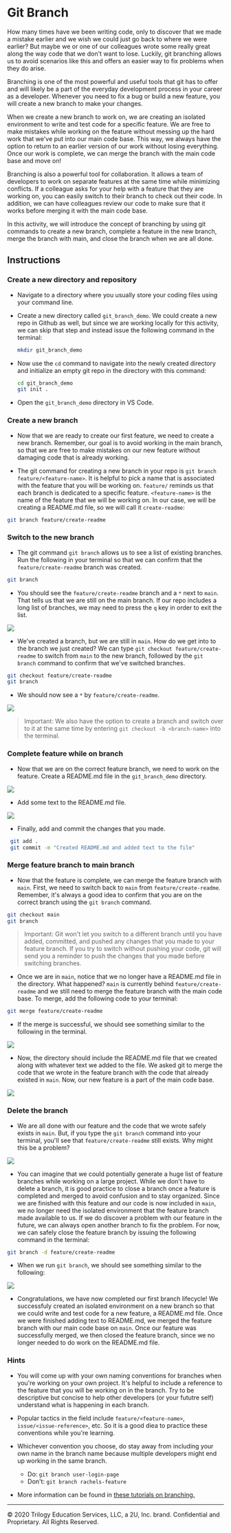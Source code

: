 # Git Branch

How many times have we been writing code, only to discover that we made a mistake earlier and we wish we could just go back to where we were earlier? But maybe we or one of our colleagues wrote some really great along the way code that we don't want to lose. Luckily, git branching allows us to avoid scenarios like this and offers an easier way to fix problems when they do arise.

Branching is one of the most powerful and useful tools that git has to offer and will likely be a part of the everyday development process in your career as a developer. Whenever you need to fix a bug or build a new feature, you will create a new branch to make your changes.

When we create a new branch to work on, we are creating an isolated environment to write and test code for a specific feature. We are free to make mistakes while working on the feature without messing up the hard work that we've put into our main code base. This way, we always have the option to return to an earlier version of our work without losing everything. Once our work is complete, we can merge the branch with the main code base and move on! 

Branching is also a powerful tool for collaboration. It allows a team of developers to work on separate features at the same time while minimizing conflicts. If a colleague asks for your help with a feature that they are working on, you can easily switch to their branch to check out their code. In addition, we can have colleagues review our code to make sure that it works before merging it with the main code base.

In this activity, we will introduce the concept of branching by using git commands to create a new branch, complete a feature in the new branch, merge the branch with main, and close the branch when we are all done. 

## Instructions

### Create a new directory and repository

* Navigate to a directory where you usually store your coding files using your command line.

* Create a new directory called `git_branch_demo`. We could create a new repo in Github as well, but since we are working locally for this activity, we can skip that step and instead issue the following command in the terminal:

  ```bash
  mkdir git_branch_demo
  ```

* Now use the `cd` command to navigate into the newly created directory and initialize an empty git repo in the directory with this command:

  ```bash
  cd git_branch_demo
  git init .
  ```
  
* Open the `git_branch_demo` directory in VS Code.

### Create a new branch

* Now that we are ready to create our first feature, we need to create a new branch. Remember, our goal is to avoid working in the main branch, so that we are free to make mistakes on our new feature without damaging code that is already working.

* The git command for creating a new branch in your repo is `git branch feature/<feature-name>`. It is helpful to pick a name that is associated with the feature that you will be working on. `feature/` reminds us that each branch is dedicated to a specific feature. `<feature-name>` is the name of the feature that we will be working on. In our case, we will be creating a README.md file, so we will call it `create-readme`:

```bash
git branch feature/create-readme
```

### Switch to the new branch

* The git command `git branch` allows us to see a list of existing branches. Run the following in your terminal so that we can confirm that the `feature/create-readme` branch was created.

```bash
git branch
```

* You should see the `feature/create-readme` branch and a `*` next to `main`. That tells us that we are still on the main branch. If our repo includes a long list of branches, we may need to press the `q` key in order to exit the list.

![](./images/git_branch.png)


* We've created a branch, but we are still in `main`. How do we get into to the branch we just created? We can type `git checkout feature/create-readme` to switch from `main` to the new branch, followed by the `git branch` command to confirm that we've switched branches. 

```bash
git checkout feature/create-readme
git branch
```

* We should now see a `*` by `feature/create-readme`.

![](./images/switch_branch.png)

> Important: We also have the option to create a branch and switch over to it at the same time by entering `git checkout -b <branch-name>` into the terminal.

### Complete feature while on branch

* Now that we are on the correct feature branch, we need to work on the feature. Create a README.md file in the `git_branch_demo` directory.

![](./images/README.png)


* Add some text to the README.md file.

![](./images/Text.png)


* Finally, add and commit the changes that you made.

 ```bash
  git add .
  git commit -m "Created README.md and added text to the file"
  ```

### Merge feature branch to main branch

* Now that the feature is complete, we can merge the feature branch with `main`. First, we need to switch back to `main` from `feature/create-readme`. Remember, it's always a good idea to confirm that you are on the correct branch using the `git branch` command.

```bash
git checkout main
git branch
```

>Important: Git won't let you switch to a different branch until you have added, committed, and pushed any changes that you made to your feature branch. If you try to switch without pushing your code, git will send you a reminder to push the changes that you made before switching branches.

* Once we are in `main`, notice that we no longer have a README.md file in the directory. What happened? `main` is currently behind `feature/create-readme` and we still need to merge the feature branch with the main code base. To merge, add the following code to your terminal:

```bash
git merge feature/create-readme
```

* If the merge is successful, we should see something similar to the following in the terminal.

![](./images/merge.png)


* Now, the directory should include the README.md file that we created along with whatever text we added to the file. We asked git to merge the code that we wrote in the feature branch with the code that already existed in `main`. Now, our new feature is a part of the main code base.

![](./images/merge_success.png)

### Delete the branch

* We are all done with our feature and the code that we wrote safely exists in `main`. But, if you type the `git branch` command into your terminal, you'll see that `feature/create-readme` still exists. Why might this be a problem?

![](./images/Still_exists.png)

* You can imagine that we could potentially generate a huge list of feature branches while working on a large project. While we don't have to delete a branch, it is good practice to close a branch once a feature is completed and merged to avoid confusion and to stay organized. Since we are finished with this feature and our code is now included in `main`, we no longer need the isolated environment that the feature branch made available to us. If we do discover a problem with our feature in the future, we can always open another branch to fix the problem. For now, we can safely close the feature branch by issuing the following command in the terminal:

```bash
git branch -d feature/create-readme
```

* When we run `git branch`, we should see something similar to the following:

![](./images/branch_deleted.png)

* Congratulations, we have now completed our first branch lifecycle! We successfuly created an isolated environment on a new branch so that we could write and test code for a new feature, a README.md file. Once we were finished adding text to README.md, we merged the feature branch with our main code base on `main`. Once our feature was successfully merged, we then closed the feature branch, since we no longer needed to do work on the README.md file. 

### Hints

* You will come up with your own naming conventions for branches when you're working on your own project. It's helpful to include a reference to the feature that you will be working on in the branch. Try to be descriptive but concise to help other developers (or your fututre self) understand what is happening in each branch. 

* Popular tactics in the field include `feature/<feature-name>`, `issue/<issue-reference>`, etc. So it is a good diea to practice these conventions while you're learning. 

* Whichever convention you choose, do stay away from including your own name in the branch name because multiple developers might end up working in the same branch.
    * Do:   `git branch user-login-page`
    * Don't:   `git branch rachels-feature`

* More information can be found in [these tutorials on branching.](https://www.atlassian.com/git/tutorials/using-branches)


---

© 2020 Trilogy Education Services, LLC, a 2U, Inc. brand. Confidential and Proprietary. All Rights Reserved.
